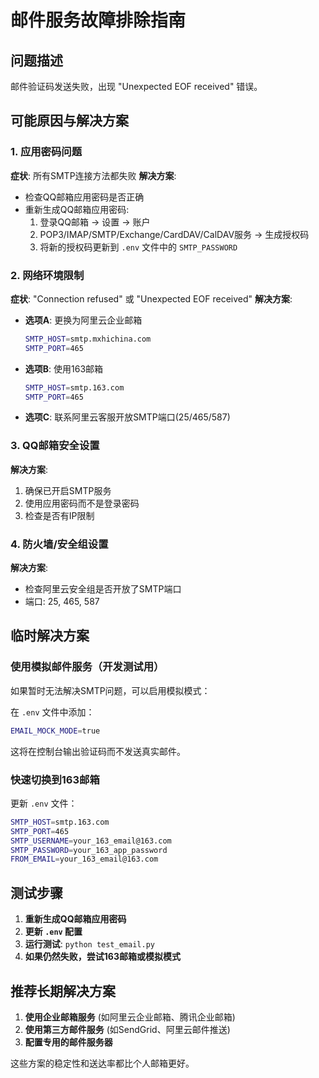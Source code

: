 # 邮件服务故障排除指南

## 问题描述
邮件验证码发送失败，出现 "Unexpected EOF received" 错误。

## 可能原因与解决方案

### 1. 应用密码问题
**症状**: 所有SMTP连接方法都失败
**解决方案**:
- 检查QQ邮箱应用密码是否正确
- 重新生成QQ邮箱应用密码:
  1. 登录QQ邮箱 → 设置 → 账户
  2. POP3/IMAP/SMTP/Exchange/CardDAV/CalDAV服务 → 生成授权码
  3. 将新的授权码更新到 `.env` 文件中的 `SMTP_PASSWORD`

### 2. 网络环境限制
**症状**: "Connection refused" 或 "Unexpected EOF received"
**解决方案**:
- **选项A**: 更换为阿里云企业邮箱
  ```bash
  SMTP_HOST=smtp.mxhichina.com
  SMTP_PORT=465
  ```
- **选项B**: 使用163邮箱
  ```bash
  SMTP_HOST=smtp.163.com
  SMTP_PORT=465
  ```
- **选项C**: 联系阿里云客服开放SMTP端口(25/465/587)

### 3. QQ邮箱安全设置
**解决方案**:
1. 确保已开启SMTP服务
2. 使用应用密码而不是登录密码
3. 检查是否有IP限制

### 4. 防火墙/安全组设置
**解决方案**:
- 检查阿里云安全组是否开放了SMTP端口
- 端口: 25, 465, 587

## 临时解决方案

### 使用模拟邮件服务（开发测试用）
如果暂时无法解决SMTP问题，可以启用模拟模式：

在 `.env` 文件中添加：
```bash
EMAIL_MOCK_MODE=true
```

这将在控制台输出验证码而不发送真实邮件。

### 快速切换到163邮箱
更新 `.env` 文件：
```bash
SMTP_HOST=smtp.163.com
SMTP_PORT=465
SMTP_USERNAME=your_163_email@163.com
SMTP_PASSWORD=your_163_app_password
FROM_EMAIL=your_163_email@163.com
```

## 测试步骤

1. **重新生成QQ邮箱应用密码**
2. **更新 `.env` 配置**
3. **运行测试**: `python test_email.py`
4. **如果仍然失败，尝试163邮箱或模拟模式**

## 推荐长期解决方案

1. **使用企业邮箱服务** (如阿里云企业邮箱、腾讯企业邮箱)
2. **使用第三方邮件服务** (如SendGrid、阿里云邮件推送)
3. **配置专用的邮件服务器**

这些方案的稳定性和送达率都比个人邮箱更好。